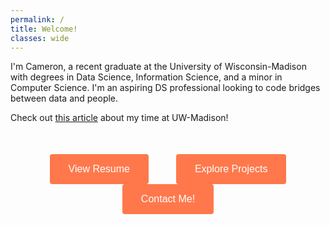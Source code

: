 ```yaml
---
permalink: /
title: Welcome!
classes: wide
---
```


I'm Cameron, a recent graduate at the University of Wisconsin-Madison with degrees in Data Science, Information Science, and a minor in Computer Science. I'm an aspiring DS professional looking to code bridges between data and people.

Check out <a href='https://cdis.wisc.edu/2024-graduation-spotlight-cameron-abplanalp/'>this article</a> about my time at UW-Madison!

<style>

    .button-container {
      text-align: center;
      margin-top: 50px;
    }

    button {
      padding: 15px 30px;
      font-size: 16px;
      background-color: rgb(255,120,76);
      color: #fff;
      border: none;
      border-radius: 4px;
      cursor: pointer;
      margin: 0 20px;


      --fc-border-color: #ECEFF9;
      --fc-normal-text-color: #0E0B3D;
      --fc-normal-placeholder-color: #B3B8D0;

      /* PRIMARY COLOR | HSL FORMAT*/
      --fc-primary-color-hue: 18;
      --fc-error-color-hue: 356;
      --fc-primary-hsl: var(--fc-primary-color-hue), 93%, 62%;
      --fc-error-hsl: var(--fc-error-color-hue), 100%, 54%;

      /* HOVER */
      --fc-field-hover-bg-color: #F7F9FC;
      --fc-border-hover-color: #DDE0EE;
      --fc-field-hover-text-color: #B3B8D0;

      --fc-border-active-color: #1463FF;
    }

    button:hover {
      background: linear-gradient(0deg, rgba(0, 0, 0, 0.1), rgba(0, 0, 0, 0.1)), hsla(var(--fc-primary-hsl));
    }

    button:focus {
      background: linear-gradient(0deg, rgba(0, 0, 0, 0.2), rgba(0, 0, 0, 0.2)), hsla(var(--fc-primary-hsl));
      border-inline: 1px solid inline rgba(255, 255, 255, 0.6);
      box-shadow: 0px 0px 0px 3px rgba(var(--fc-primary-hsl), 12%);
    }

    button:active {
      background: linear-gradient(0deg, rgba(0, 0, 0, 0.2), rgba(0, 0, 0, 0.2)), hsla(var(--fc-primary-hsl));
    }

    button:disabled {
      background-color: hsla(var(--fc-primary-hsl), 40%);
      cursor: not-allowed;
    }

    @media (max-width: 600px) {
      .button-container {
        text-align: center;
      }

      button {
        margin: 20px auto;
        display: block;
        padding: 20px;\
      }
    }

  </style>

  <script>
    function redirectToPage(pageUrl) {
      window.location.href = pageUrl;
    }
  </script>

<div class="button-container">
    <button onclick="redirectToPage('../assets/files/abplanalp_resume.pdf')">View Resume</button>
    <button onclick="redirectToPage('/projects/')">Explore Projects</button>
    <button onclick="redirectToPage('/contact/')">Contact Me!</button>
</div>
